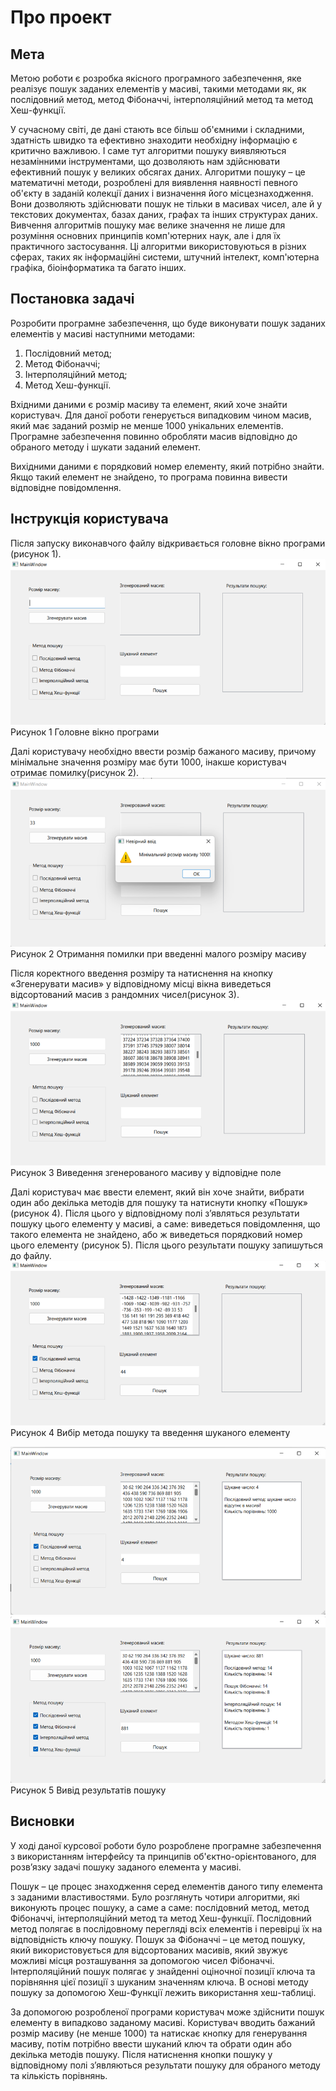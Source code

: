 # Про проект

## Мета

Метою роботи є розробка якісного програмного забезпечення, яке реалізує пошук заданих елементів у масиві, такими методами як, як послідовний метод, метод Фібоначчі, інтерполяційний метод та метод Хеш-функції.

У сучасному світі, де дані стають все більш об'ємними і складними, здатність швидко та ефективно знаходити необхідну інформацію є критично важливою. І саме тут алгоритми пошуку виявляються незамінними інструментами, що дозволяють нам здійснювати ефективний пошук у великих обсягах даних. Алгоритми пошуку – це математичні методи, розроблені для виявлення наявності певного об'єкту в заданій колекції даних і визначення його місцезнаходження. Вони дозволяють здійснювати пошук не тільки в масивах чисел, але й у текстових документах, базах даних, графах та інших структурах даних. Вивчення алгоритмів пошуку має велике значення не лише для розуміння основних принципів комп'ютерних наук, але і для їх практичного застосування. Ці алгоритми використовуються в різних сферах, таких як інформаційні системи, штучний інтелект, комп'ютерна графіка, біоінформатика та багато інших.

## Постановка задачі

Розробити програмне забезпечення, що буде виконувати пошук заданих елементів у масиві наступними методами:
1. Послідовний метод;
2. Метод Фібоначчі;
3. Інтерполяційний метод;
4. Метод Хеш-функції.
   
Вхідними даними є розмір масиву та елемент, який хоче знайти користувач. Для даної роботи генерується випадковим чином масив, який має заданий розмір не менше 1000 унікальних елементів. Програмне забезпечення повинно обробляти масив відповідно до обраного методу і шукати заданий елемент. 

Вихідними даними є порядковий номер елементу, який потрібно знайти. Якщо такий елемент не знайдено, то програма повинна вивести відповідне повідомлення.  

## Інструкція користувача

Після запуску виконавчого файлу відкривається головне вікно програми (рисунок 1).
![picture1](./images/picture1.png)
Рисунок 1 Головне вікно програми

Далі користувачу необхідно ввести розмір бажаного масиву, причому мінімальне значення розміру має бути 1000, інакше користувач отримає помилку(рисунок 2).
![picture2](./images/picture2.png)
Рисунок 2 Отримання помилки при введенні малого розміру масиву

Після коректного введення розміру та натиснення на кнопку «Згенерувати масив» у відповідному місці вікна виведеться відсортований масив з рандомних чисел(рисунок 3).
![picture3](./images/picture3.png)
Рисунок 3 Виведення згенерованого масиву у відповідне  поле

Далі користувач має ввести елемент, який він хоче знайти, вибрати один або декілька методів для пошуку та натиснути кнопку «Пошук» (рисунок 4). Після цього у відповідному полі з’являться результати пошуку цього елементу у масиві, а саме: виведеться повідомлення, що такого елемента не знайдено, або ж виведеться порядковий номер цього елементу (рисунок 5). Після цього результати пошуку запишуться до файлу.
![picture4](./images/picture4.png)
Рисунок 4 Вибір метода пошуку та введення шуканого елементу

![picture5](./images/picture5.png)
![picture6](./images/picture6.png)
Рисунок 5 Вивід результатів пошуку

## Висновки

У ході даної курсової роботи було розроблене програмне забезпечення з використанням інтерфейсу та принципів об'єктно-орієнтованого, для розв’язку задачі пошуку заданого елемента у масиві. 

Пошук – це процес знаходження серед елементів даного типу елемента з заданими властивостями. Було розглянуть чотири алгоритми, які виконують процес пошуку, а саме а саме: послідовний  метод, метод Фібоначчі, інтерполяційний метод та метод Хеш-функції. Послідовний метод полягає в послідовному перегляді всіх елементів і перевірці їх на відповідність ключу пошуку. Пошук за Фібоначчі – це метод пошуку, який використовується для відсортованих масивів, який звужує можливі місця розташування за допомогою чисел Фібоначчі. Інтерполяційний пошук полягає у знайденні оціночної позиції ключа та порівняння цієї позиції з шуканим значенням ключа. В основі методу пошуку за допомогою Хеш-Функції лежить використання хеш-таблиці.

За допомогою розробленої програми користувач може здійснити пошук елементу в випадково заданому масиві. Користувач вводить бажаний розмір масиву (не менше 1000) та натискає кнопку для генерування масиву, потім потрібно ввести шуканий ключ та обрати один або декілька методів пошуку. Після натиснення кнопки пошуку у відповідному полі з’являються результати пошуку для обраного методу та кількість порівнянь. 

